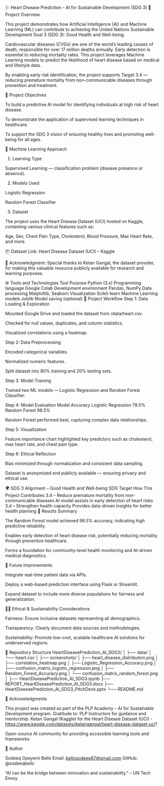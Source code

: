 🩺 Heart Disease Prediction – AI for Sustainable Development (SDG 3)
📘 Project Overview

This project demonstrates how Artificial Intelligence (AI) and Machine Learning (ML) can contribute to achieving the United Nations Sustainable Development Goal 3 (SDG 3): Good Health and Well-being.

Cardiovascular diseases (CVDs) are one of the world’s leading causes of death, responsible for over 17 million deaths annually. Early detection is essential to reducing mortality rates. This project leverages Machine Learning models to predict the likelihood of heart disease based on medical and lifestyle data.

By enabling early risk identification, the project supports Target 3.4 — reducing premature mortality from non-communicable diseases through prevention and treatment.

🎯 Project Objectives

To build a predictive AI model for identifying individuals at high risk of heart disease.

To demonstrate the application of supervised learning techniques in healthcare.

To support the SDG 3 vision of ensuring healthy lives and promoting well-being for all ages.

🧠 Machine Learning Approach
1. Learning Type

Supervised Learning — classification problem (disease presence or absence).

2. Models Used

Logistic Regression

Random Forest Classifier

3. Dataset

The project uses the Heart Disease Dataset (UCI) hosted on Kaggle, containing various clinical features such as:

Age, Sex, Chest Pain Type, Cholesterol, Blood Pressure, Max Heart Rate, and more.

📦 Dataset Link: Heart Disease Dataset (UCI) – Kaggle

🙏 Acknowledgment:
Special thanks to Ketan Gangal, the dataset provider, for making this valuable resource publicly available for research and learning purposes.

⚙️ Tools and Technologies
Tool	Purpose
Python (3.x)	Programming language
Google Colab	Development environment
Pandas, NumPy	Data processing
Matplotlib, Seaborn	Visualization
Scikit-learn	Machine Learning models
Joblib	Model saving (optional)
🧩 Project Workflow
Step 1: Data Loading & Exploration

Mounted Google Drive and loaded the dataset from /data/heart.csv.

Checked for null values, duplicates, and column statistics.

Visualized correlations using a heatmap.

Step 2: Data Preprocessing

Encoded categorical variables.

Normalized numeric features.

Split dataset into 80% training and 20% testing sets.

Step 3: Model Training

Trained two ML models — Logistic Regression and Random Forest Classifier.

Step 4: Model Evaluation
Model	Accuracy
Logistic Regression	79.5%
Random Forest	98.5%

Random Forest performed best, capturing complex data relationships.

Step 5: Visualization

Feature importance chart highlighted key predictors such as cholesterol, max heart rate, and chest pain type.

Step 6: Ethical Reflection

Bias minimized through normalization and consistent data sampling.

Dataset is anonymized and publicly available — ensuring privacy and ethical use.

🌍 SDG 3 Alignment – Good Health and Well-being
SDG Target	How This Project Contributes
3.4 – Reduce premature mortality from non-communicable diseases	AI model assists in early detection of heart risks
3.d – Strengthen health capacity	Provides data-driven insights for better health planning
🧪 Results Summary

The Random Forest model achieved 98.5% accuracy, indicating high predictive reliability.

Enables early detection of heart disease risk, potentially reducing mortality through preventive healthcare.

Forms a foundation for community-level health monitoring and AI-driven medical diagnostics.

🧭 Future Improvements

Integrate real-time patient data via APIs.

Deploy a web-based prediction interface using Flask or Streamlit.

Expand dataset to include more diverse populations for fairness and generalization.

🧑‍⚖️ Ethical & Sustainability Considerations

Fairness: Ensure inclusive datasets representing all demographics.

Transparency: Clearly document data sources and methodologies.

Sustainability: Promote low-cost, scalable healthcare AI solutions for underserved regions.

📂 Repository Structure
HeartDiseasePrediction_AI_SDG3/
│
├── data/
│   └── heart.csv
│
├── screenshots/
│   ├── heart_disease_distribution.png
│   ├── correlation_heatmap.png
│   ├── Logistic_Regression_Accuracy.png
│   ├── confusion_matrix_logistic_regression.png
│   ├── Random_Forest_Accuracy.png
│   └── confusion_matrix_random_forest.png
│
├── HeartDiseasePrediction_AI_SDG3.ipynb
├── REPORT_HeartDiseasePrediction_AI_SDG3.docx
├── HeartDiseasePrediction_AI_SDG3_PitchDeck.pptx
└── README.md

🫶 Acknowledgments

This project was created as part of the PLP Academy – AI for Sustainable Development program.
Gratitude to:
PLP Instructors for guidance and mentorship.
Ketan Gangal (Kaggle) for the Heart Disease Dataset (UCI) - https://www.kaggle.com/datasets/ketangangal/heart-disease-dataset-uci?

Open-source AI community for providing accessible learning tools and frameworks.

💬 Author

Sodeeq Opeyemi Bello
Email: bellosodeeq87@gmail.com
GitHub: @sodeeqbello

“AI can be the bridge between innovation and sustainability.” – UN Tech Envoy